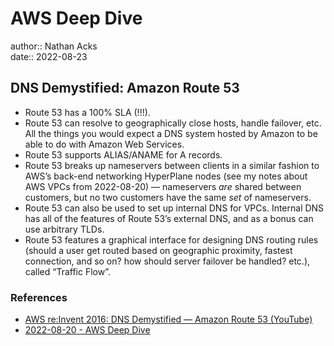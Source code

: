 # AWS Deep Dive

author:: Nathan Acks  
date:: 2022-08-23

## DNS Demystified: Amazon Route 53

* Route 53 has a 100% SLA (!!!).
* Route 53 can resolve to geographically close hosts, handle failover, etc. All the things you would expect a DNS system hosted by Amazon to be able to do with Amazon Web Services.
* Route 53 supports ALIAS/ANAME for A records.
* Route 53 breaks up nameservers between  clients in a similar fashion to AWS’s back-end networking HyperPlane nodes (see my notes about AWS VPCs from 2022-08-20) — nameservers *are* shared between customers, but no two customers have the same *set* of nameservers.
* Route 53 can also be used to set up internal DNS for VPCs. Internal DNS has all of the features of Route 53’s external DNS, and as a bonus can use arbitrary TLDs.
* Route 53 features a graphical interface for designing DNS routing rules (should a user get routed based on geographic proximity, fastest connection, and so on? how should server failover be handled? etc.), called “Traffic Flow”.

### References

* [AWS re:Invent 2016: DNS Demystified — Amazon Route 53 (YouTube)](https://youtu.be/UP7wDBjZ37o)
* [2022-08-20 - AWS Deep Dive](2022-08-20-aws-deep-dive.md)

<!--

## Amazon API Gateway

* 

### References

* [Amazon API Gateway: Developer Guide](https://docs.aws.amazon.com/apigateway/latest/developerguide/welcome.html)

## AWS IAM Policies in a Nutshell

* 

### References

* [AWS IAM Policies in a Nutshell](https://start.jcolemorrison.com/aws-iam-policies-in-a-nutshell/)

## Another Day, Another Billion Packets

* 

### References

* [AWS re:Invent 2015: Another Day, Another Billion Packets (YouTube)](https://youtu.be/R-n4dDGfQd4)

## A Serverless Journey: AWS Lambda Under the Hood

* 

### References

* [AWS re:Invent 2018: A Serverless Journey — AWS Lambda Under the Hood (YouTube)](https://youtu.be/3qln2u1Vr2E)

## AWS IAM Privilege Escalation: Methods and Mitigation

* 

### References

* [AWS IAM Privilege Escalation — Methods and Mitigation](https://rhinosecuritylabs.com/aws/aws-privilege-escalation-methods-mitigation/)

## AWS KMS Cryptographic Details

* 

### References

* [AWS KMS Cryptographic Details](https://docs.aws.amazon.com/kms/latest/cryptographic-details/intro.html)

## AWS Well-Architected Framework

* 

### References

* [AWS Well-Architected Framework](https://docs.aws.amazon.com/wellarchitected/latest/framework/welcome.html)

## AWS Networking Example

* 

### References

* [AWS — Networking Example](https://ardsec.blogspot.com/2018/09/networking-in-aws.html)

## AWS Developer Tools

* 

### References

* [AWS — Developer Tools](https://ardsec.blogspot.com/2018/09/devops-in-aws.html)

## Signature Version 4 Signing Process

* 

### References

* [Signature Version 4 signing process](https://docs.aws.amazon.com/general/latest/gr/signature-version-4.html)

## Introduction to the AWS CLI

* 

### References

* [AWS re:Invent 2017: Introduction to the AWS CLI (YouTube)](https://youtu.be/QdzV04T_kec)

## HTTP Desync Attacks

* 

### References

* [HTTP Desync Attacks: Smashing into the Cell Next Door (DEF CON 27)](https://www.youtube.com/watch?v=w-eJM2Pc0KI)

-->

<!-- (Walk through Learning Path 2 on the internal wiki.) -->

<!--

## AWS Compute Services

REFERENCES:

* [AWS — Compute Services](https://ardsec.blogspot.com/2019/05/aws-compute-services.html)

## AWS Container Services

REFERENCES:

* [AWS — Container Services](https://ardsec.blogspot.com/2019/05/aws-compute-container-services.html)

## AWS Storage Services

REFERENCES:

* [AWS — Storage Services](https://ardsec.blogspot.com/2019/05/aws-storage-services.html)

## AWS Database Services

REFERENCES:

* [AWS — Database Services](https://ardsec.blogspot.com/2019/05/aws-database-services.html)

## AWS Migration Services

REFERENCES:

* [AWS — Migration Services](https://ardsec.blogspot.com/2019/05/aws-migration-service.html)

## AWS Networking Services

REFERENCES:

* [AWS — Networking Services](https://ardsec.blogspot.com/2019/05/aws-networking-services.html)

## AWS Security, Identity, and Compliance

REFERENCES:

* [AWS — Security, Identity, and Compliance](https://ardsec.blogspot.com/2019/06/aws-security-identity-and-compliance.html)

-->

<!-- Finish up the TryHackMe: Jr. Penetration Tester “Supplements” -->

<!--

## PortSwigger Web Security Academy

(There are 210 total labs. I should try to do them all.)

(Maybe I should just get the Burp Suite Certified Practitioner at this point? See: <https://portswigger.net/web-security/certification>.)

REFERENCES:

* [PortSwigger: Web Security Academy](https://portswigger.net/web-security/learning-path)

### SQL Injection

### Authentication

### Directory Traversal

### Command Injection

### Business Logic Vulnerabilities

### Information Disclosure

### Access Control

### File Upload Vulnerabilities

### Server-Side Request Forgery (SSRF)

### XXE Injection

### Cross-Site Scripting (XSS)

### Cross-Site Request Forgery (CSRF)

### Cross-Origin Resource Sharing (CORS)

### Clickjacking

### DOM-Based Vulnerabilites

### WebSockets

### Insecure Deserialization

### Server-Side Template Injection

### Web Cache Poisoning

### HTTP Host Header Attacks

### HTTP Request Smuggling

### OAuth Authentication

-->

<!-- Resume my normally planned learning path. -->
